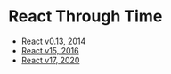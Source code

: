 # React Through Time

- [React v0.13, 2014](tree/react-v0.13-2014)
- [React v15, 2016](tree/react-v15-2016)
- [React v17, 2020](tree/react-v17-2020)
